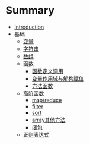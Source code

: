 # Summary

* [Introduction](README.md)
* 基础
    * [变量](基础/变量.md)
    * [字符串](基础/字符串.md)
    * [数组](基础/数组.md)
    * 函数
        * [函数定义调用](基础/函数.md)
        * [变量作用域与解构赋值](基础/函数2.md)
        * [方法函数](基础/函数3.md)
    * [高阶函数](基础/高阶函数.md)
        * [map/reduce](基础/map-reduce.md)
        * [filter](基础/filter.md)
        * [sort](基础/sort.md)
        * [array其他方法](基础/array其他方法.md)
        * [闭包](基础/闭包.md)
    * [正则表达式](基础/正则表达式.md)

